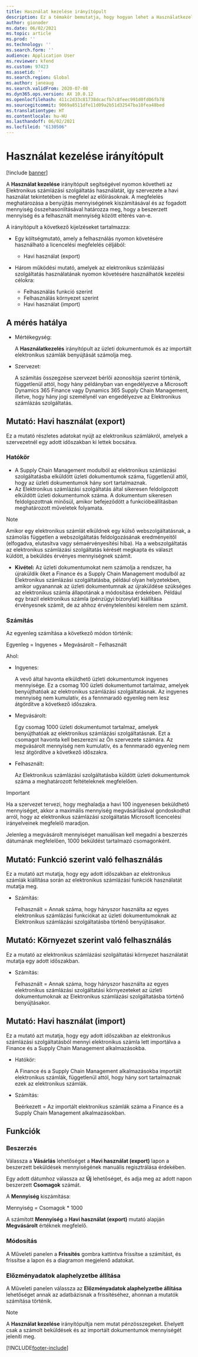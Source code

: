 ```yaml
---
title: Használat kezelése irányítópult
description: Ez a témakör bemutatja, hogy hogyan lehet a Használatkezelés irányítópult segítségével figyelni az elektronikus számlázási szolgáltatás használatát, és megfelelni az előírásoknak.
author: gionoder
ms.date: 06/02/2021
ms.topic: article
ms.prod: ''
ms.technology: ''
ms.search.form: ''
audience: Application User
ms.reviewer: kfend
ms.custom: 97423
ms.assetid: ''
ms.search.region: Global
ms.author: janeaug
ms.search.validFrom: 2020-07-08
ms.dyn365.ops.version: AX 10.0.12
ms.openlocfilehash: 411c2d33c81738dcacfb7c8feec991d0fd06fb78
ms.sourcegitcommit: 9069a8511dfe11d09a2b51d32547ba10fea48bed
ms.translationtype: HT
ms.contentlocale: hu-HU
ms.lasthandoff: 06/02/2021
ms.locfileid: "6130506"
---
```

# <a name="usage-management-dashboard"></a>Használat kezelése irányítópult

[!include [banner](../includes/banner.md)]

A **Használat kezelése** irányítópult segítségével nyomon követheti az Elektronikus számlázási szolgáltatás használatát, így szervezete a havi használat tekintetében is megfelel az előírásoknak. A megfelelés meghatározása a benyújtás mennyiségének kiszámításával és az fogadott mennyiség összehasonlításával határozza meg, hogy a beszerzett mennyiség és a felhasznált mennyiség között eltérés van-e.

A irányítópult a következő kijelzéseket tartalmazza:

- Egy költségmutató, amely a felhasználás nyomon követésére használható a licencelési megfelelés céljából:

    - Havi használat (export)

- Három működési mutató, amelyek az elektronikus számlázási szolgáltatás használatának nyomon követésére használhatók kezelési célokra:

    - Felhasználás funkció szerint
    - Felhasználás környezet szerint
    - Havi használat (import)

## <a name="measurement-scope"></a>A mérés hatálya

- Mértékegység: 

    A **Használatkezelés** irányítópult az üzleti dokumentumok és az importált elektronikus számlák benyújtását számolja meg.

- Szervezet: 

    A számítás összegzése szervezet bérlői azonosítója szerint történik, függetlenül attól, hogy hány példányban van engedélyezve a Microsoft Dynamics 365 Finance vagy Dynamics 365 Supply Chain Management, illetve, hogy hány jogi személynél van engedélyezve az Elektronikus számlázás szolgáltatás.


## <a name="indicator-usage-per-month-export"></a>Mutató: Havi használat (export)

Ez a mutató részletes adatokat nyújt az elektronikus számlákról, amelyek a szervezetnél egy adott időszakban ki lettek bocsátva.

### <a name="scope"></a>Hatókör
- A Supply Chain Management modulból az elektronikus számlázási szolgáltatásba elküldött üzleti dokumentumok száma, függetlenül attól, hogy az üzleti dokumentumok hány sort tartalmaznak.
- Az Elektronikus számlázási szolgáltatás által sikeresen feldolgozott elküldött üzleti dokumentumok száma. A dokumentum sikeresen feldolgozottnak minősül, amikor befejeződött a funkcióbeállításban meghatározott műveletek folyamata.

> [!NOTE]
> Amikor egy elektronikus számlát elküldnek egy külső webszolgáltatásnak, a számolás független a webszolgáltatás feldolgozásának eredményeitől (elfogadva, elutasítva vagy sémaérvényesítési hiba). Ha a webszolgáltatás az elektronikus számlázási szolgáltatás kérését megkapta és választ küldött, a beküldés érvényes mennyiségnek számít.

- **Kivétel:** Az üzleti dokumentumokat nem számolja a rendszer, ha újraküldik őket a Finance és a Supply Chain Management modulból az Elektronikus számlázási szolgáltatásba, például olyan helyzetekben, amikor ugyanannak az üzleti dokumentumnak az újraküldése szükséges az elektronikus számla állapotának a módosítása érdekében. Például egy brazil elektronikus számla (pénzügyi bizonylat) kiállítása érvényesnek számít, de az ahhoz érvénytelenítési kérelem nem számít.


### <a name="calculation"></a>Számítás

Az egyenleg számítása a következő módon történik:

Egyenleg = Ingyenes + Megvásárolt – Felhasznált

Ahol:

- Ingyenes:
  
    A vevő által havonta elküldhető üzleti dokumentumok ingyenes mennyisége. Ez a csomag 100 üzleti dokumentumot tartalmaz, amelyek benyújthatóak az elektronikus számlázási szolgáltatásnak. Az ingyenes mennyiség nem kumulatív, és a fennmaradó egyenleg nem lesz átgördítve a következő időszakra.
  
- Megvásárolt:
  
    Egy csomag 1000 üzleti dokumentumot tartalmaz, amelyek benyújthatóak az elektronikus számlázási szolgáltatásnak. Ezt a csomagot havonta kell beszerezni az Ön szervezete számára. Az megvásárolt mennyiség nem kumulatív, és a fennmaradó egyenleg nem lesz átgördítve a következő időszakra.
  
- Felhasznált: 

    Az Elektronikus számlázási szolgáltatásba küldött üzleti dokumentumok száma a meghatározott feltételeknek megfelelően.
   
> [!IMPORTANT]
> Ha a szervezet tervezi, hogy meghaladja a havi 100 ingyenesen beküldhető mennyiséget, akkor a maximális mennyiség megvásárlásával gondoskodhat arról, hogy az elektronikus számlázási szolgáltatás Microsoft licencelési irányelveinek megfelelő maradjon.
>
> Jelenleg a megvásárolt mennyiséget manuálisan kell megadni a beszerzés dátumának megfelelően, 1000 beküldést tartalmazó csomagonként.

## <a name="indicator-usage-by-feature"></a>Mutató: Funkció szerint való felhasználás

Ez a mutató azt mutatja, hogy egy adott időszakban az elektronikus számlák kiállítása során az elektronikus számlázási funkciók használatát mutatja meg.

- Számítás:
  
    Felhasznált = Annak száma, hogy hányszor használta az egyes elektronikus számlázási funkciókat az üzleti dokumentumoknak az Elektronikus számlázási szolgáltatásba történő benyújtásakor.

## <a name="indicator-usage-by-environment"></a>Mutató: Környezet szerint való felhasználás

Ez a mutató az elektronikus számlázási szolgáltatási környezet használatát mutatja egy adott időszakban.

- Számítás:
    
    Felhasznált = Annak száma, hogy hányszor használta az egyes elektronikus számlázási szolgáltatási környezeteket az üzleti dokumentumoknak az Elektronikus számlázási szolgáltatásba történő benyújtásakor.

## <a name="indicator-usage-per-month-import"></a>Mutató: Havi használat (import)

Ez a mutató azt mutatja, hogy egy adott időszakban az elektronikus számlázási szolgáltatásból mennyi elektronikus számla lett importálva a Finance és a Supply Chain Management alkalmazásokba.

- Hatókör:

    A Finance és a Supply Chain Management alkalmazásokba importált elektronikus számlák, függetlenül attól, hogy hány sort tartalmaznak ezek az elektronikus számlák.

- Számítás:

    Beérkezett = Az importált elektronikus számlák száma a Finance és a Supply Chain Management alkalmazásokban.

## <a name="functions"></a>Funkciók
### <a name="purchase"></a>Beszerzés

Válassza a **Vásárlás** lehetőséget a **Havi használat (export)** lapon a beszerzett beküldések mennyiségének manuális regisztrálása érdekében.

Egy adott dátumhoz válassza az **Új** lehetőséget, és adja meg az adott napon beszerzett **Csomagok** számát.

A **Mennyiség** kiszámítása:

Mennyiség = Csomagok * 1000

A számított **Mennyiség** a **Havi használat (export)** mutató alapján **Megvásárolt** értéknek megfelelő.

### <a name="update"></a>Módosítás

A Műveleti panelen a **Frissítés** gombra kattintva frissítse a számítást, és frissítse a lapon és a diagramon megjelenő adatokat.

### <a name="reset-history-data"></a>Előzményadatok alaphelyzetbe állítása

A Műveleti panelen válassza az **Előzményadatok alaphelyzetbe állítása** lehetőséget annak az adatbázisnak a frissítéséhez, ahonnan a mutatók számítása történik.




> [!NOTE]
> A **Használat kezelése** irányítópultja nem mutat pénzösszegeket. Ehelyett csak a számolt beküldések és az importált dokumentumok mennyiségét jeleníti meg.

[!INCLUDE[footer-include](../../includes/footer-banner.md)]
